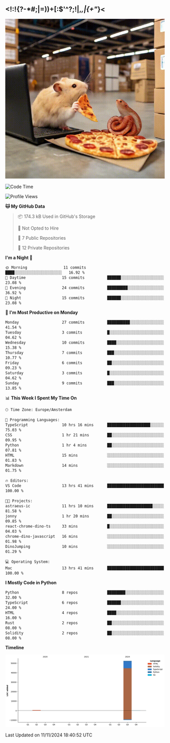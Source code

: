 ## <!:!{?-*#;|=))+[:$'^?;!|,_,|{\+"_}<

![hamster is coding in front of pc at warehouse. and then, squid eats the pizza](/public/image/0.gif)

<!--START_SECTION:waka-->
![Code Time](http://img.shields.io/badge/Code%20Time-13%20hrs%202%20mins-blue)

![Profile Views](http://img.shields.io/badge/Profile%20Views-51-blue)

**🐱 My GitHub Data** 

> 📦 174.3 kB Used in GitHub's Storage 
 > 
> 🚫 Not Opted to Hire
 > 
> 📜 7 Public Repositories 
 > 
> 🔑 12 Private Repositories 
 > 
**I'm a Night 🦉** 

```text
🌞 Morning                11 commits          ████░░░░░░░░░░░░░░░░░░░░░   16.92 % 
🌆 Daytime                15 commits          ██████░░░░░░░░░░░░░░░░░░░   23.08 % 
🌃 Evening                24 commits          █████████░░░░░░░░░░░░░░░░   36.92 % 
🌙 Night                  15 commits          ██████░░░░░░░░░░░░░░░░░░░   23.08 % 
```
📅 **I'm Most Productive on Monday** 

```text
Monday                   27 commits          ██████████░░░░░░░░░░░░░░░   41.54 % 
Tuesday                  3 commits           █░░░░░░░░░░░░░░░░░░░░░░░░   04.62 % 
Wednesday                10 commits          ████░░░░░░░░░░░░░░░░░░░░░   15.38 % 
Thursday                 7 commits           ███░░░░░░░░░░░░░░░░░░░░░░   10.77 % 
Friday                   6 commits           ██░░░░░░░░░░░░░░░░░░░░░░░   09.23 % 
Saturday                 3 commits           █░░░░░░░░░░░░░░░░░░░░░░░░   04.62 % 
Sunday                   9 commits           ███░░░░░░░░░░░░░░░░░░░░░░   13.85 % 
```


📊 **This Week I Spent My Time On** 

```text
🕑︎ Time Zone: Europe/Amsterdam

💬 Programming Languages: 
TypeScript               10 hrs 16 mins      ███████████████████░░░░░░   75.03 % 
CSS                      1 hr 21 mins        ██░░░░░░░░░░░░░░░░░░░░░░░   09.95 % 
Python                   1 hr 4 mins         ██░░░░░░░░░░░░░░░░░░░░░░░   07.81 % 
HTML                     15 mins             ░░░░░░░░░░░░░░░░░░░░░░░░░   01.83 % 
Markdown                 14 mins             ░░░░░░░░░░░░░░░░░░░░░░░░░   01.75 % 

🔥 Editors: 
VS Code                  13 hrs 41 mins      █████████████████████████   100.00 % 

🐱‍💻 Projects: 
astraeus-ic              11 hrs 10 mins      ████████████████████░░░░░   81.58 % 
jonny                    1 hr 20 mins        ██░░░░░░░░░░░░░░░░░░░░░░░   09.85 % 
react-chrome-dino-ts     33 mins             █░░░░░░░░░░░░░░░░░░░░░░░░   04.03 % 
chrome-dino-javascript   16 mins             ░░░░░░░░░░░░░░░░░░░░░░░░░   01.98 % 
DinoJumping              10 mins             ░░░░░░░░░░░░░░░░░░░░░░░░░   01.29 % 

💻 Operating System: 
Mac                      13 hrs 41 mins      █████████████████████████   100.00 % 
```

**I Mostly Code in Python** 

```text
Python                   8 repos             ████████░░░░░░░░░░░░░░░░░   32.00 % 
TypeScript               6 repos             ██████░░░░░░░░░░░░░░░░░░░   24.00 % 
HTML                     4 repos             ████░░░░░░░░░░░░░░░░░░░░░   16.00 % 
Rust                     2 repos             ██░░░░░░░░░░░░░░░░░░░░░░░   08.00 % 
Solidity                 2 repos             ██░░░░░░░░░░░░░░░░░░░░░░░   08.00 % 
```



**Timeline**

![Lines of Code chart](https://raw.githubusercontent.com/yosui/yosui/master/assets/bar_graph.png)


 Last Updated on 11/11/2024 18:40:52 UTC
<!--END_SECTION:waka-->
